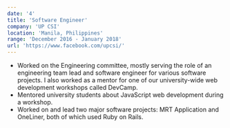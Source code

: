 ```yaml
---
date: '4'
title: 'Software Engineer'
company: 'UP CSI'
location: 'Manila, Philippines'
range: 'December 2016 - January 2018'
url: 'https://www.facebook.com/upcsi/'
---
```


- Worked on the Engineering committee, mostly serving the role of an engineering team lead and software engineer for various software projects. I also worked as a mentor for one of our university-wide web development workshops called DevCamp.
- Mentored university students about JavaScript web development during a workshop.
- Worked on and lead two major software projects: MRT Application and OneLiner, both of which used Ruby on Rails.
